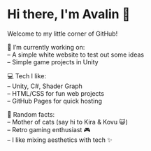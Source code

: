# Hi there, I'm Avalin 👋

Welcome to my little corner of GitHub!

🌱 I’m currently working on:  
– A simple white website to test out some ideas  
– Simple game projects in Unity  
 
💻 Tech I like:  
– Unity, C#, Shader Graph  
– HTML/CSS for fun web projects  
– GitHub Pages for quick hosting

🐾 Random facts:  
– Mother of cats (say hi to Kira & Kovu 😺)  
– Retro gaming enthusiast 🎮  
– I like mixing aesthetics with tech ✨
